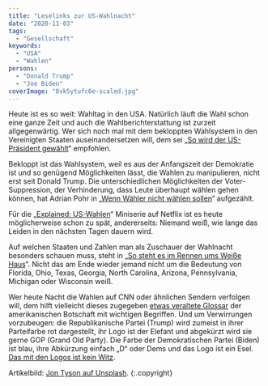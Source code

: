 ```yaml
---
title: "Leselinks zur US-Wahlnacht"
date: "2020-11-03"
tags:
  - "Gesellschaft"
keywords:
  - "USA"
  - "Wahlen"
persons:
  - "Donald Trump"
  - "Joe Biden"
coverImage: "8vk5ytufc6e-scaled.jpg"
---
```


Heute ist es so weit: Wahltag in den USA. Natürlich läuft die Wahl schon eine ganze Zeit und auch die Wahlberichterstattung ist zurzeit allgegenwärtig. Wer sich noch mal mit dem bekloppten Wahlsystem in den Vereinigten Staaten auseinandersetzen will, dem sei „[So wird der US-Präsident gewählt](https://www.zeit.de/politik/ausland/2012-11/usa-wahl-wahlsystem)“ empfohlen.

Bekloppt ist das Wahlsystem, weil es aus der Anfangszeit der Demokratie ist und so genügend Möglichkeiten lässt, die Wahlen zu manipulieren, nicht erst seit Donald Trump. Die unterschiedlichen Möglichkeiten der Voter-Suppression, der Verhinderung, dass Leute überhaupt wählen gehen können, hat Adrian Pohr in „[Wenn Wähler nicht wählen sollen](https://www.zeit.de/politik/ausland/2020-10/voter-suppression-usa-republikaner-manipulation-wahlbeteiligung-demokraten)“ aufgezählt.

Für die „[Explained: US-Wahlen](https://www.netflix.com/de/title/81304760)“ Miniserie auf Netflix ist es heute möglicherweise schon zu spät, andererseits: Niemand weiß, wie lange das Leiden in den nächsten Tagen dauern wird.

Auf welchen Staaten und Zahlen man als Zuschauer der Wahlnacht besonders schauen muss, steht in „[So steht es im Rennen ums Weiße Haus](https://www.spiegel.de/politik/ausland/us-wahl-2020-die-wichtigsten-umfragen-im-rennen-donald-trump-vs-joe-biden-a-b15ff300-1ea7-4bdf-8685-952dc1e56f57)“. Nicht das am Ende wieder jemand nicht um die Bedeutung von Florida, Ohio, Texas, Georgia, North Carolina, Arizona, Pennsylvania, Michigan oder Wisconsin weiß.

Wer heute Nacht die Wahlen auf CNN oder ähnlichen Sendern verfolgen will, dem hilft vielleicht dieses zugegeben [etwas veraltete Glossar](https://de.usembassy.gov/de/glossar-zu-den-wahlen-in-den-vereinigten-staaten/) der amerikanischen Botschaft mit wichtigen Begriffen. Und um Verwirrungen vorzubeugen: die Republikanische Partei (Trump) wird zumeist in ihrer Parteifarbe rot dargestellt, ihr Logo ist der Elefant und abgekürzt wird sie gerne GOP (Grand Old Party). Die Farbe der Demokratischen Partei (Biden) ist blau, ihre Abkürzung einfach „D“ oder Dems und das Logo ist ein Esel. [Das mit den Logos ist kein Witz](https://www.sueddeutsche.de/politik/us-praesidentschaftswahl-tierische-partei-symbole-1.842479).

Artikelbild: [Jon Tyson auf Unsplash](https://unsplash.com/@jontyson). {:.copyright}
